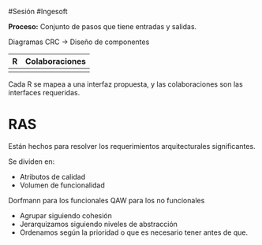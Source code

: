 #Sesión #Ingesoft 

**Proceso:** Conjunto de pasos que tiene entradas y salidas.

Diagramas CRC -> Diseño de componentes

| R   | Colaboraciones |
| --- | -------------- |
|     |                |

Cada R se mapea a una interfaz propuesta, y las colaboraciones son las interfaces requeridas.

# RAS

Están hechos para resolver los requerimientos arquitecturales significantes.

Se dividen en:
- Atributos de calidad
- Volumen de funcionalidad

Dorfmann para los funcionales
QAW para los no funcionales

- Agrupar siguiendo cohesión
- Jerarquizamos siguiendo niveles de abstracción
- Ordenamos según la prioridad o que es necesario tener antes de que.

